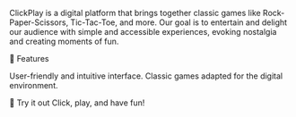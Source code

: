 ClickPlay is a digital platform that brings together classic games like Rock-Paper-Scissors, Tic-Tac-Toe, and more. Our goal is to entertain and delight our audience with simple and accessible experiences, evoking nostalgia and creating moments of fun.

📌 Features

  User-friendly and intuitive interface.
  Classic games adapted for the digital environment.
  
🚀 Try it out
  Click, play, and have fun!

